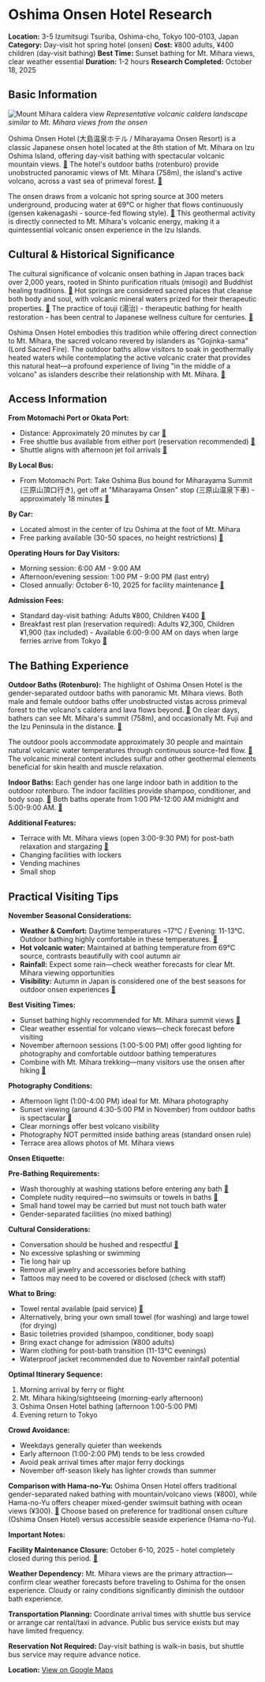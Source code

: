 # Oshima Onsen Hotel Research

**Location:** 3-5 Izumitsugi Tsuriba, Oshima-cho, Tokyo 100-0103, Japan
**Category:** Day-visit hot spring hotel (onsen)
**Cost:** ¥800 adults, ¥400 children (day-visit bathing)
**Best Time:** Sunset bathing for Mt. Mihara views, clear weather essential
**Duration:** 1-2 hours
**Research Completed:** October 18, 2025

## Basic Information

![Mount Mihara caldera view](https://upload.wikimedia.org/wikipedia/commons/0/06/Santorini_ASTER.jpg)
*Representative volcanic caldera landscape similar to Mt. Mihara views from the onsen*

Oshima Onsen Hotel (大島温泉ホテル / Miharayama Onsen Resort) is a classic Japanese onsen hotel located at the 8th station of Mt. Mihara on Izu Oshima Island, offering day-visit bathing with spectacular volcanic mountain views. [🔗](https://tokyoislands.jp/post/accommodation/oshima-onsen-hotel) The hotel's outdoor baths (rotenburo) provide unobstructed panoramic views of Mt. Mihara (758m), the island's active volcano, across a vast sea of primeval forest. [🔗](https://www.oshima-onsen.co.jp/furo.html)

The onsen draws from a volcanic hot spring source at 300 meters underground, producing water at 69°C or higher that flows continuously (gensen kakenagashi - source-fed flowing style). [🔗](https://onsen.nifty.com/izushititou-onsen/onsen001468/) This geothermal activity is directly connected to Mt. Mihara's volcanic energy, making it a quintessential volcanic onsen experience in the Izu Islands.

## Cultural & Historical Significance

The cultural significance of volcanic onsen bathing in Japan traces back over 2,000 years, rooted in Shinto purification rituals (misogi) and Buddhist healing traditions. [🔗](https://www.nippon.com/en/views/b04702/) Hot springs are considered sacred places that cleanse both body and soul, with volcanic mineral waters prized for their therapeutic properties. [🔗](https://worldofbalneario.com/blogs/scent-stories-blog/japanese-onsen) The practice of touji (湯治) - therapeutic bathing for health restoration - has been central to Japanese wellness culture for centuries. [🔗](https://wa-japan.org/japanese-onsen-healing-and-culture/)

Oshima Onsen Hotel embodies this tradition while offering direct connection to Mt. Mihara, the sacred volcano revered by islanders as "Gojinka-sama" (Lord Sacred Fire). The outdoor baths allow visitors to soak in geothermally heated waters while contemplating the active volcanic crater that provides this natural heat—a profound experience of living "in the middle of a volcano" as islanders describe their relationship with Mt. Mihara. [🔗](https://allabout-japan.com/en/article/11370/)

## Access Information

**From Motomachi Port or Okata Port:**
- Distance: Approximately 20 minutes by car [🔗](https://tokyoislands.jp/post/accommodation/oshima-onsen-hotel)
- Free shuttle bus available from either port (reservation recommended) [🔗](https://www.tripadvisor.com/Hotel_Review-g1091144-d1092277-Reviews-Oshima_Onsen_Hotel-Oshima_machi_Tokyo_Prefecture_Kanto.html)
- Shuttle aligns with afternoon jet foil arrivals [🔗](https://tokyoislands.jp/post/accommodation/oshima-onsen-hotel)

**By Local Bus:**
- From Motomachi Port: Take Oshima Bus bound for Miharayama Summit (三原山頂口行き), get off at "Miharayama Onsen" stop (三原山温泉下車) - approximately 18 minutes [🔗](https://www.mapple.net/spot/13010621/)

**By Car:**
- Located almost in the center of Izu Oshima at the foot of Mt. Mihara
- Free parking available (30-50 spaces, no height restrictions) [🔗](https://travel.rakuten.co.jp/HOTEL/4784/4784_std.html)

**Operating Hours for Day Visitors:**
- Morning session: 6:00 AM - 9:00 AM
- Afternoon/evening session: 1:00 PM - 9:00 PM (last entry)
- Closed annually: October 6-10, 2025 for facility maintenance [🔗](https://odschool.jp/【2024年版】伊豆大島の日帰り温泉一覧/)

**Admission Fees:**
- Standard day-visit bathing: Adults ¥800, Children ¥400 [🔗](https://odschool.jp/【2024年版】伊豆大島の日帰り温泉一覧/)
- Breakfast rest plan (reservation required): Adults ¥2,300, Children ¥1,900 (tax included) - Available 6:00-9:00 AM on days when large ferries arrive from Tokyo [🔗](https://odschool.jp/【2024年版】伊豆大島の日帰り温泉一覧/)

## The Bathing Experience

**Outdoor Baths (Rotenburo):**
The highlight of Oshima Onsen Hotel is the gender-separated outdoor baths with panoramic Mt. Mihara views. Both male and female outdoor baths offer unobstructed vistas across primeval forest to the volcano's caldera and lava flows beyond. [🔗](https://www.tokyocreative.com/sights/3023-miharayama-onsen-resort-oshima-onsen-hotel) On clear days, bathers can see Mt. Mihara's summit (758m), and occasionally Mt. Fuji and the Izu Peninsula in the distance. [🔗](https://icotto-jp.com/presses/13585)

The outdoor pools accommodate approximately 30 people and maintain natural volcanic water temperatures through continuous source-fed flow. [🔗](https://tokyoislands.jp/post/accommodation/oshima-onsen-hotel) The volcanic mineral content includes sulfur and other geothermal elements beneficial for skin health and muscle relaxation.

**Indoor Baths:**
Each gender has one large indoor bath in addition to the outdoor rotenburo. The indoor facilities provide shampoo, conditioner, and body soap. [🔗](https://tokyoislands.jp/post/accommodation/oshima-onsen-hotel) Both baths operate from 1:00 PM-12:00 AM midnight and 5:00-9:00 AM. [🔗](https://tokyoislands.jp/post/accommodation/oshima-onsen-hotel)

**Additional Features:**
- Terrace with Mt. Mihara views (open 3:00-9:30 PM) for post-bath relaxation and stargazing [🔗](https://tokyoislands.jp/post/accommodation/oshima-onsen-hotel)
- Changing facilities with lockers
- Vending machines
- Small shop

## Practical Visiting Tips

**November Seasonal Considerations:**
- **Weather & Comfort:** Daytime temperatures ~17°C / Evening: 11-13°C. Outdoor bathing highly comfortable in these temperatures. [🔗](https://omakase-tour.com/blog/autumn/outdoor-onsen-and-autumn-colours-in-november.html)
- **Hot volcanic water:** Maintained at bathing temperature from 69°C source, contrasts beautifully with cool autumn air
- **Rainfall:** Expect some rain—check weather forecasts for clear Mt. Mihara viewing opportunities
- **Visibility:** Autumn in Japan is considered one of the best seasons for outdoor onsen experiences [🔗](https://omakase-tour.com/blog/autumn/outdoor-onsen-and-autumn-colours-in-november.html)

**Best Visiting Times:**
- Sunset bathing highly recommended for Mt. Mihara summit views [🔗](https://www.tripadvisor.com/Hotel_Review-g1091144-d1092277-Reviews-Oshima_Onsen_Hotel-Oshima_machi_Tokyo_Prefecture_Kanto.html)
- Clear weather essential for volcano views—check forecast before visiting
- November afternoon sessions (1:00-5:00 PM) offer good lighting for photography and comfortable outdoor bathing temperatures
- Combine with Mt. Mihara trekking—many visitors use the onsen after hiking [🔗](https://odschool.jp/【2024年版】伊豆大島の日帰り温泉一覧/)

**Photography Conditions:**
- Afternoon light (1:00-4:00 PM) ideal for Mt. Mihara photography
- Sunset viewing (around 4:30-5:00 PM in November) from outdoor baths is spectacular [🔗](https://www.tripadvisor.com/Hotel_Review-g1091144-d1092277-Reviews-Oshima_Onsen_Hotel-Oshima_machi_Tokyo_Prefecture_Kanto.html)
- Clear mornings offer best volcano visibility
- Photography NOT permitted inside bathing areas (standard onsen rule)
- Terrace area allows photos of Mt. Mihara views

**Onsen Etiquette:**

**Pre-Bathing Requirements:**
- Wash thoroughly at washing stations before entering any bath [🔗](https://rawtravel.com/insights/japans-wonderful-onsens/)
- Complete nudity required—no swimsuits or towels in baths [🔗](https://www.jrailpass.com/blog/all-about-onsens-the-japanese-hot-springs)
- Small hand towel may be carried but must not touch bath water
- Gender-separated facilities (no mixed bathing)

**Cultural Considerations:**
- Conversation should be hushed and respectful [🔗](https://discover.silversea.com/destinations/asia/japan-bath-onsen-hot-springs-rules-relax-soak/)
- No excessive splashing or swimming
- Tie long hair up
- Remove all jewelry and accessories before bathing
- Tattoos may need to be covered or disclosed (check with staff)

**What to Bring:**
- Towel rental available (paid service) [🔗](https://travel.rakuten.co.jp/HOTEL/4784/4784_std.html)
- Alternatively, bring your own small towel (for washing) and large towel (for drying)
- Basic toiletries provided (shampoo, conditioner, body soap)
- Bring exact change for admission (¥800 adults)
- Warm clothing for post-bath transition (11-13°C evenings)
- Waterproof jacket recommended due to November rainfall potential

**Optimal Itinerary Sequence:**
1. Morning arrival by ferry or flight
2. Mt. Mihara hiking/sightseeing (morning-early afternoon)
3. Oshima Onsen Hotel bathing (afternoon 1:00-5:00 PM)
4. Evening return to Tokyo

**Crowd Avoidance:**
- Weekdays generally quieter than weekends
- Early afternoon (1:00-2:00 PM) tends to be less crowded
- Avoid peak arrival times after major ferry dockings
- November off-season likely has lighter crowds than summer

**Comparison with Hama-no-Yu:**
Oshima Onsen Hotel offers traditional gender-separated naked bathing with mountain/volcano views (¥800), while Hama-no-Yu offers cheaper mixed-gender swimsuit bathing with ocean views (¥300). [🔗](https://www.japan-guide.com/e/e8252.html) Choose based on preference for traditional onsen culture (Oshima Onsen Hotel) versus accessible seaside experience (Hama-no-Yu).

**Important Notes:**

**Facility Maintenance Closure:** October 6-10, 2025 - hotel completely closed during this period. [🔗](https://odschool.jp/【2024年版】伊豆大島の日帰り温泉一覧/)

**Weather Dependency:** Mt. Mihara views are the primary attraction—confirm clear weather forecasts before traveling to Oshima for the onsen experience. Cloudy or rainy conditions significantly diminish the outdoor bath experience.

**Transportation Planning:** Coordinate arrival times with shuttle bus service or arrange car rental/taxi in advance. Public bus service exists but may have limited frequency.

**Reservation Not Required:** Day-visit bathing is walk-in basis, but shuttle bus service may require advance notice.

**Location:** [View on Google Maps](https://maps.google.com/maps?q=34.7645,139.4132)
